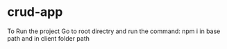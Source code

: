 # crud-app

To Run the project Go to root directry and  run the command: npm i
in base path and in client folder path
